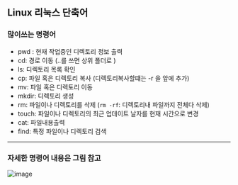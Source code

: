 ## Linux 리눅스 단축어 

### 많이쓰는 명령어

- pwd : 현재 작업중인 디렉토리 정보 출력
- cd: 경로 이동 (..를 쓰면 상위 폴더로 )
- ls: 디렉토리 목록 확인
- cp: 파일 혹은 디렉토리 복사 (디렉토리복사할떄는 -r 을 앞에 추가)
- mv: 파일 혹은 디렉토리 이동 
- mkdir: 디렉토리 생성
- rm: 파일이나 디렉토리를 삭제 (```rm -rf```: 디렉토리내 파일까지 전체다 삭제)
- touch: 파일이나 디렉토리의 최근 업데이트 날자를 현재 시간으로 변경
- cat: 파일내용출력 
- find: 특정 파일이나 디렉토리 검색

***
### 자세한 명령어 내용은 그림 참고 
![image](https://user-images.githubusercontent.com/87008955/126456365-935fefe8-1278-4688-97c9-139fd70ebc95.png)
